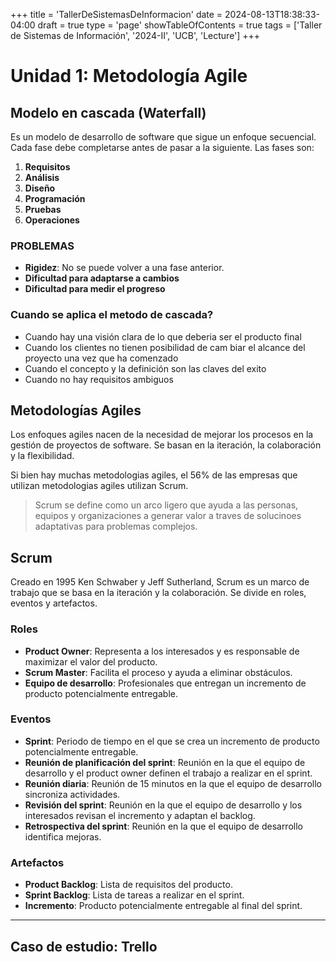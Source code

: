 +++
title = 'TallerDeSistemasDeInformacion'
date = 2024-08-13T18:38:33-04:00
draft = true
type = 'page'
showTableOfContents = true
tags = ['Taller de Sistemas de Información', '2024-II', 'UCB', 'Lecture']
+++

# Unidad 1: Metodología Agile

## Modelo en cascada (Waterfall)

Es un modelo de desarrollo de software que sigue un enfoque secuencial. Cada fase debe completarse antes de pasar a la siguiente. Las fases son:

1. **Requisitos**
2. **Análisis**
3. **Diseño**
4. **Programación**
5. **Pruebas**
6. **Operaciones**

### PROBLEMAS

- **Rigidez**: No se puede volver a una fase anterior.
- **Dificultad para adaptarse a cambios**
- **Dificultad para medir el progreso**

### Cuando se aplica el metodo de cascada?

- Cuando hay una visión clara de lo que deberia ser el producto final
- Cuando los clientes no tienen posibilidad de cam biar el alcance del proyecto una vez que ha comenzado
- Cuando el concepto y la definición son las claves del exito
- Cuando no hay requisitos ambiguos

## Metodologías Agiles

Los enfoques agiles nacen de la necesidad de mejorar los procesos en la gestión de proyectos de software. Se basan en la iteración, la colaboración y la flexibilidad.

Si bien hay muchas metodologias agiles, el 56% de las empresas que utilizan metodologias agiles utilizan Scrum.

> Scrum se define como un arco ligero que ayuda a las personas, equipos y organizaciones a generar valor a traves de solucinoes adaptativas para problemas complejos.

## Scrum

Creado en 1995 Ken Schwaber y Jeff Sutherland, Scrum es un marco de trabajo que se basa en la iteración y la colaboración. Se divide en roles, eventos y artefactos.

### Roles

- **Product Owner**: Representa a los interesados y es responsable de maximizar el valor del producto.
- **Scrum Master**: Facilita el proceso y ayuda a eliminar obstáculos.
- **Equipo de desarrollo**: Profesionales que entregan un incremento de producto potencialmente entregable.

### Eventos

- **Sprint**: Periodo de tiempo en el que se crea un incremento de producto potencialmente entregable.
- **Reunión de planificación del sprint**: Reunión en la que el equipo de desarrollo y el product owner definen el trabajo a realizar en el sprint.
- **Reunión diaria**: Reunión de 15 minutos en la que el equipo de desarrollo sincroniza actividades.
- **Revisión del sprint**: Reunión en la que el equipo de desarrollo y los interesados revisan el incremento y adaptan el backlog.
- **Retrospectiva del sprint**: Reunión en la que el equipo de desarrollo identifica mejoras.

### Artefactos

- **Product Backlog**: Lista de requisitos del producto.
- **Sprint Backlog**: Lista de tareas a realizar en el sprint.
- **Incremento**: Producto potencialmente entregable al final del sprint.

---

## Caso de estudio: Trello
